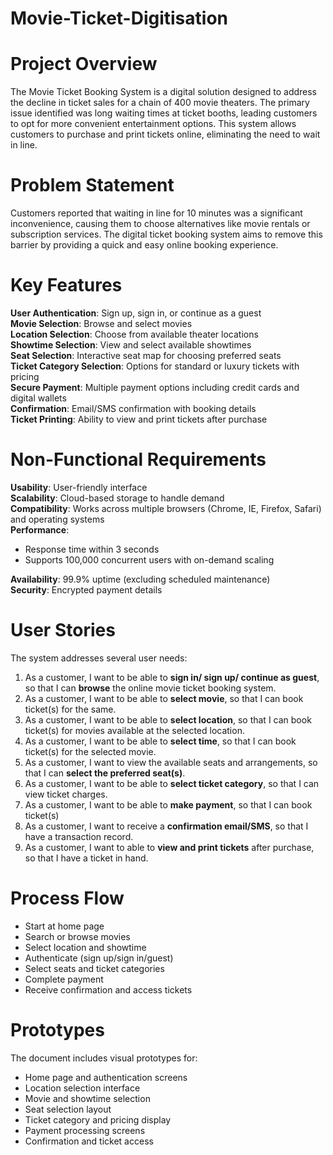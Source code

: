 # Movie-Ticket-Digitisation
# Project Overview 
The Movie Ticket Booking System is a digital solution designed to address the decline in ticket sales for a chain of 400 movie theaters. The primary issue identified was long waiting times at ticket booths, leading customers to opt for more convenient entertainment options. This system allows customers to purchase and print tickets online, eliminating the need to wait in line. 

# Problem Statement
Customers reported that waiting in line for 10 minutes was a significant inconvenience, causing them to choose alternatives like movie rentals or subscription services. The digital ticket booking system aims to remove this barrier by providing a quick and easy online booking experience.

# Key Features
**User Authentication**: Sign up, sign in, or continue as a guest  
**Movie Selection**: Browse and select movies  
**Location Selection**: Choose from available theater locations  
**Showtime Selection**: View and select available showtimes  
**Seat Selection**: Interactive seat map for choosing preferred seats  
**Ticket Category Selection**: Options for standard or luxury tickets with pricing  
**Secure Payment**: Multiple payment options including credit cards and digital wallets  
**Confirmation**: Email/SMS confirmation with booking details  
**Ticket Printing**: Ability to view and print tickets after purchase  

# Non-Functional Requirements
**Usability**: User-friendly interface  
**Scalability**: Cloud-based storage to handle demand  
**Compatibility**: Works across multiple browsers (Chrome, IE, Firefox, Safari) and operating systems  
**Performance**:  
- Response time within 3 seconds  
- Supports 100,000 concurrent users with on-demand scaling  

**Availability**: 99.9% uptime (excluding scheduled maintenance)  
**Security**: Encrypted payment details

# User Stories
The system addresses several user needs:  
1. As a customer, I want to be able to **sign in/ sign up/ continue as guest**, so that I can **browse** the online movie ticket booking system.  
2. As a customer, I want to be able to **select movie**, so that I can book ticket(s) for the same.  
3. As a customer, I want to be able to **select location**, so that I can book ticket(s) for movies available at the selected location.  
4. As a customer, I want to be able to **select time**, so that I can book ticket(s) for the selected movie.  
5. As a customer, I want to view the available seats and arrangements, so that I can **select the preferred seat(s)**.  
6. As a customer, I want to be able to **select ticket category**, so that I can view ticket charges.  
7. As a customer, I want to be able to **make payment**, so that I can book ticket(s)  
8. As a customer, I want to receive a **confirmation email/SMS**, so that I have a transaction record.  
9. As a customer, I want to able to **view and print tickets** after purchase, so that I have a ticket in hand.  

# Process Flow
- Start at home page  
- Search or browse movies  
- Select location and showtime  
- Authenticate (sign up/sign in/guest)  
- Select seats and ticket categories  
- Complete payment  
- Receive confirmation and access tickets

# Prototypes
The document includes visual prototypes for:  
- Home page and authentication screens  
- Location selection interface  
- Movie and showtime selection  
- Seat selection layout  
- Ticket category and pricing display  
- Payment processing screens  
- Confirmation and ticket access
